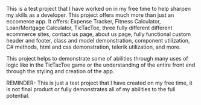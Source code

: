 This is a test project that I have worked on in my free time to help sharpen my skills as a developer. This project offers much more than just an eccomerce app.
It offers: Expense Tracker, Fitness Calculator, Loan/Mortgage Calculator, TicTacToe, three fully different different ecommerce sites, contact us page, about us page,
fully functional custom header and footer, class and model demonstration, component utilization, C# methods, html and css demonstration, telerik utilization, and
more. 

This project helps to demonstrate some of abilities through many uses of logic like in the TicTacToe game or the understanding of the entire front end
through the styling and creation of the app. 

REMINDER- This is just a test project that I have created on my free time, it is not final product or fully demonstrates all of my abilities to 
the full potential. 
